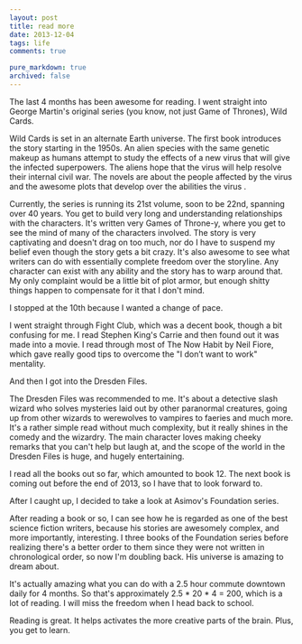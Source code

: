 ```yaml
---
layout: post
title: read more
date: 2013-12-04
tags: life
comments: true

pure_markdown: true
archived: false
---
```


The last 4 months has been awesome for reading. I went straight into George Martin's original series (you know, not just Game of Thrones), Wild Cards.

Wild Cards is set in an alternate Earth universe. The first book introduces the story starting in the 1950s. An alien species with the same genetic makeup as humans attempt to study the effects of a new virus that will give the infected superpowers. The aliens hope that the virus will help resolve their internal civil war. The novels are about the people affected by the virus and the awesome plots that develop over the abilities the virus .

Currently, the series is running its 21st volume, soon to be 22nd, spanning over 40 years. You get to build very long and understanding relationships with the characters. It's written very Games of Throne-y, where you get to see the mind of many of the characters involved. The story is very captivating and doesn't drag on too much, nor do I have to suspend my belief even though the story gets a bit crazy. It's also awesome to see what writers can do with essentially complete freedom over the storyline. Any character can exist with any ability and the story has to warp around that. My only complaint would be a little bit of plot armor, but enough shitty things happen to compensate for it that I don't mind.

I stopped at the 10th because I wanted a change of pace.

I went straight through Fight Club, which was a decent book, though a bit confusing for me. I read Stephen King's Carrie and then found out it was made into a movie. I read through most of The Now Habit by Neil Fiore, which gave really good tips to overcome the "I don’t want to work" mentality. 

And then I got into the Dresden Files.

The Dresden Files was recommended to me. It's about a detective slash wizard who solves mysteries laid out by other paranormal creatures, going up from other wizards to werewolves to vampires to faeries and much more. It's a rather simple read without much complexity, but it really shines in the comedy and the wizardry. The main character loves making cheeky remarks that you can't help but laugh at, and the scope of the world in the Dresden Files is huge, and hugely entertaining.

I read all the books out so far, which amounted to book 12. The next book is coming out before the end of 2013, so I have that to look forward to. 

After I caught up, I decided to take a look at Asimov's Foundation series. 

After reading a book or so, I can see how he is regarded as one of the best science fiction writers, because his stories are awesomely complex, and more importantly, interesting. I three books of the Foundation series before realizing there's a better order to them since they were not written in chronological order, so now I'm doubling back. His universe is amazing to dream about.

It's actually amazing what you can do with a 2.5 hour commute downtown daily for 4 months. So that's approximately 2.5 * 20 * 4 = 200, which is a lot of reading. I will miss the freedom when I head back to school.

Reading is great. It helps activates the more creative parts of the brain. Plus, you get to learn.